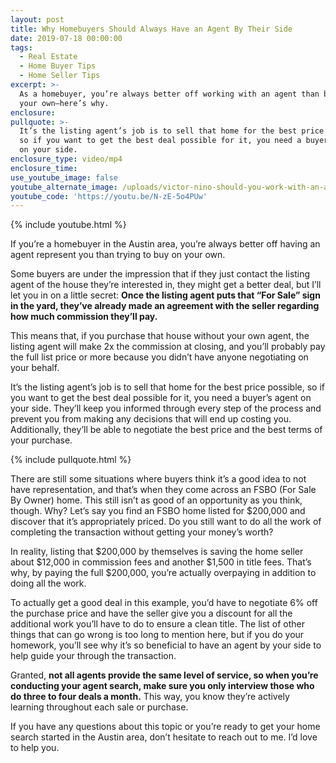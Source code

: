 ```yaml
---
layout: post
title: Why Homebuyers Should Always Have an Agent By Their Side
date: 2019-07-18 00:00:00
tags:
  - Real Estate
  - Home Buyer Tips
  - Home Seller Tips
excerpt: >-
  As a homebuyer, you’re always better off working with an agent than buying on
  your own—here’s why.
enclosure:
pullquote: >-
  It’s the listing agent’s job is to sell that home for the best price possible,
  so if you want to get the best deal possible for it, you need a buyer’s agent
  on your side.
enclosure_type: video/mp4
enclosure_time:
use_youtube_image: false
youtube_alternate_image: /uploads/victor-nino-should-you-work-with-an-agent-or-buy-solo-youtube.jpg
youtube_code: 'https://youtu.be/N-zE-5o4PUw'
---
```


{% include youtube.html %}

If you’re a homebuyer in the Austin area, you’re always better off having an agent represent you than trying to buy on your own.&nbsp;

Some buyers are under the impression that if they just contact the listing agent of the house they’re interested in, they might get a better deal, but I’ll let you in on a little secret: **Once the listing agent puts that “For Sale” sign in the yard, they’ve already made an agreement with the seller regarding how much commission they’ll pay.&nbsp;**

This means that, if you purchase that house without your own agent, the listing agent will make 2x the commission at closing, and you’ll probably pay the full list price or more because you didn’t have anyone negotiating on your behalf.&nbsp;

It’s the listing agent’s job is to sell that home for the best price possible, so if you want to get the best deal possible for it, you need a buyer’s agent on your side. They’ll keep you informed through every step of the process and prevent you from making any decisions that will end up costing you. Additionally, they’ll be able to negotiate the best price and the best terms of your purchase.

{% include pullquote.html %}

There are still some situations where buyers think it’s a good idea to not have representation, and that’s when they come across an FSBO (For Sale By Owner) home. This still isn’t as good of an opportunity as you think, though. Why? Let’s say you find an FSBO home listed for $200,000 and discover that it’s appropriately priced. Do you still want to do all the work of completing the transaction without getting your money’s worth?&nbsp;

In reality, listing that $200,000 by themselves is saving the home seller about $12,000 in commission fees and another $1,500 in title fees. That’s why, by paying the full $200,000, you’re actually overpaying in addition to doing all the work.&nbsp;

To actually get a good deal in this example, you’d have to negotiate 6% off the purchase price and have the seller give you a discount for all the additional work you’ll have to do to ensure a clean title. The list of other things that can go wrong is too long to mention here, but if you do your homework, you’ll see why it’s so beneficial to have an agent by your side to help guide your through the transaction.

Granted, **not all agents provide the same level of service, so when you’re conducting your agent search, make sure you only interview those who do three to four deals a month.** This way, you know they’re actively learning throughout each sale or purchase.&nbsp;

If you have any questions about this topic or you’re ready to get your home search started in the Austin area, don’t hesitate to reach out to me. I’d love to help you.<br>&nbsp;